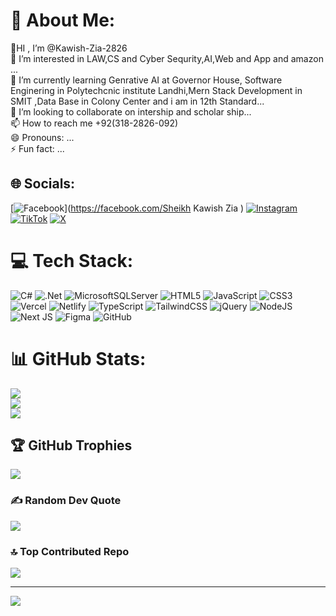 # 💫 About Me:
👋HI , I’m @Kawish-Zia-2826<br>👀 I’m interested in LAW,CS and Cyber Sequrity,AI,Web and App and amazon ...<br>🌱 I’m currently learning Genrative AI at Governor House, Software Enginering in Polytechcnic institute Landhi,Mern Stack Development in SMIT ,Data Base in Colony Center and i am in 12th Standard...<br>💞️ I’m looking to collaborate on intership and scholar ship...<br>📫 How to reach me  +92(318-2826-092)<br>😄 Pronouns: ...<br>⚡ Fun fact: ...


## 🌐 Socials:
[![Facebook](https://img.shields.io/badge/Facebook-%231877F2.svg?logo=Facebook&logoColor=white)](https://facebook.com/Sheikh Kawish Zia ) [![Instagram](https://img.shields.io/badge/Instagram-%23E4405F.svg?logo=Instagram&logoColor=white)](https://instagram.com/kawishzia2826) [![TikTok](https://img.shields.io/badge/TikTok-%23000000.svg?logo=TikTok&logoColor=white)](https://tiktok.com/@kawish_zia_karachi) [![X](https://img.shields.io/badge/X-black.svg?logo=X&logoColor=white)](https://x.com/kawishzia2826) 

# 💻 Tech Stack:
![C#](https://img.shields.io/badge/c%23-%23239120.svg?style=for-the-badge&logo=csharp&logoColor=white) ![.Net](https://img.shields.io/badge/.NET-5C2D91?style=for-the-badge&logo=.net&logoColor=white) ![MicrosoftSQLServer](https://img.shields.io/badge/Microsoft%20SQL%20Server-CC2927?style=for-the-badge&logo=microsoft%20sql%20server&logoColor=white) ![HTML5](https://img.shields.io/badge/html5-%23E34F26.svg?style=for-the-badge&logo=html5&logoColor=white) ![JavaScript](https://img.shields.io/badge/javascript-%23323330.svg?style=for-the-badge&logo=javascript&logoColor=%23F7DF1E) ![CSS3](https://img.shields.io/badge/css3-%231572B6.svg?style=for-the-badge&logo=css3&logoColor=white) ![Vercel](https://img.shields.io/badge/vercel-%23000000.svg?style=for-the-badge&logo=vercel&logoColor=white) ![Netlify](https://img.shields.io/badge/netlify-%23000000.svg?style=for-the-badge&logo=netlify&logoColor=#00C7B7) ![TypeScript](https://img.shields.io/badge/typescript-%23007ACC.svg?style=for-the-badge&logo=typescript&logoColor=white) ![TailwindCSS](https://img.shields.io/badge/tailwindcss-%2338B2AC.svg?style=for-the-badge&logo=tailwind-css&logoColor=white) ![jQuery](https://img.shields.io/badge/jquery-%230769AD.svg?style=for-the-badge&logo=jquery&logoColor=white) ![NodeJS](https://img.shields.io/badge/node.js-6DA55F?style=for-the-badge&logo=node.js&logoColor=white) ![Next JS](https://img.shields.io/badge/Next-black?style=for-the-badge&logo=next.js&logoColor=white) ![Figma](https://img.shields.io/badge/figma-%23F24E1E.svg?style=for-the-badge&logo=figma&logoColor=white) ![GitHub](https://img.shields.io/badge/github-%23121011.svg?style=for-the-badge&logo=github&logoColor=white)
# 📊 GitHub Stats:
![](https://github-readme-stats.vercel.app/api?username=Kawish-Zia-2826&theme=dark&hide_border=false&include_all_commits=true&count_private=true)<br/>
![](https://github-readme-streak-stats.herokuapp.com/?user=Kawish-Zia-2826&theme=dark&hide_border=false)<br/>
![](https://github-readme-stats.vercel.app/api/top-langs/?username=Kawish-Zia-2826&theme=dark&hide_border=false&include_all_commits=true&count_private=true&layout=compact)

## 🏆 GitHub Trophies
![](https://github-profile-trophy.vercel.app/?username=Kawish-Zia-2826&theme=maroongold&no-frame=false&no-bg=true&margin-w=4)

### ✍️ Random Dev Quote
![](https://quotes-github-readme.vercel.app/api?type=horizontal&theme=radical)

### 🔝 Top Contributed Repo
![](https://github-contributor-stats.vercel.app/api?username=Kawish-Zia-2826&limit=5&theme=transparent&combine_all_yearly_contributions=true)

---
[![](https://visitcount.itsvg.in/api?id=Kawish-Zia-2826&icon=0&color=0)](https://visitcount.itsvg.in)

<!-- Proudly created with GPRM ( https://gprm.itsvg.in ) -->

